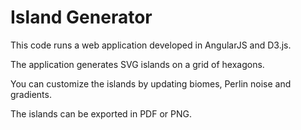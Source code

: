 # Island Generator

This code runs a web application developed in AngularJS and D3.js.

The application generates SVG islands on a grid of hexagons. 

You can customize the islands by updating biomes, Perlin noise and gradients.

The islands can be exported in PDF or PNG.